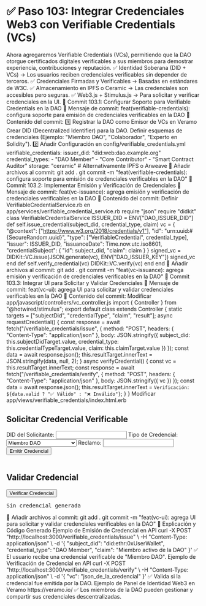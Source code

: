 # ✅ Paso 103: Integrar Credenciales Web3 con Verifiable Credentials (VCs)

Ahora agregaremos Verifiable Credentials (VCs), permitiendo que la DAO otorgue certificados digitales verificables a sus miembros para demostrar experiencia, contribuciones y reputación.
✅ Identidad Soberana (DID + VCs) → Los usuarios reciben credenciales verificables sin depender de terceros.
✅ Credenciales Firmadas y Verificables → Basadas en estándares de W3C.
✅ Almacenamiento en IPFS o Ceramic → Las credenciales son accesibles pero seguras.
✅ Web3.js + Stimulus.js → Para solicitar y verificar credenciales en la UI.
📌 Commit 103.1: Configurar Soporte para Verifiable Credentials en la DAO
🔹 Mensaje de commit:
feat(verifiable-credentials): configura soporte para emisión de credenciales verificables en la DAO
🔹 Contenido del commit:
1️⃣ Registrar la DAO como Emisor de VCs en Veramo
    Crear DID (Decentralized Identifier) para la DAO.
    Definir esquemas de credenciales (Ejemplo: "Miembro DAO", "Colaborador", "Experto en Solidity").
2️⃣ Añadir Configuración en config/verifiable_credentials.yml
verifiable_credentials:
  issuer_did: "did:web:dao.example.org"
  credential_types:
    - "DAO Member"
    - "Core Contributor"
    - "Smart Contract Auditor"
  storage: "ceramic" # Alternativamente IPFS o Arweave
🔹 Añadir archivos al commit:
git add .
git commit -m "feat(verifiable-credentials): configura soporte para emisión de credenciales verificables en la DAO"
📌 Commit 103.2: Implementar Emisión y Verificación de Credenciales
🔹 Mensaje de commit:
feat(vc-issuance): agrega emisión y verificación de credenciales verificables en la DAO
🔹 Contenido del commit:
Definir VerifiableCredentialService.rb en app/services/verifiable_credential_service.rb
require "json"
require "didkit"
class VerifiableCredentialService
  ISSUER_DID = ENV["DAO_ISSUER_DID"]
  def self.issue_credential(subject_did, credential_type, claim)
    vc = {
      "@context": ["https://www.w3.org/2018/credentials/v1"],
      "id": "urn:uuid:#{SecureRandom.uuid}",
      "type": ["VerifiableCredential", credential_type],
      "issuer": ISSUER_DID,
      "issuanceDate": Time.now.utc.iso8601,
      "credentialSubject": {
        "id": subject_did,
        "claim": claim
      }
    }
    signed_vc = DIDKit::VC.issue(JSON.generate(vc), ENV["DAO_ISSUER_KEY"])
    signed_vc
  end
  def self.verify_credential(vc)
    DIDKit::VC.verify(vc)
  end
end
🔹 Añadir archivos al commit:
git add .
git commit -m "feat(vc-issuance): agrega emisión y verificación de credenciales verificables en la DAO"
📌 Commit 103.3: Integrar UI para Solicitar y Validar Credenciales
🔹 Mensaje de commit:
feat(vc-ui): agrega UI para solicitar y validar credenciales verificables en la DAO
🔹 Contenido del commit:
Modificar app/javascript/controllers/vc_controller.js
import { Controller } from "@hotwired/stimulus";
export default class extends Controller {
  static targets = ["subjectDid", "credentialType", "claim", "result"];
  async requestCredential() {
    const response = await fetch("/verifiable_credentials/issue", {
      method: "POST",
      headers: { "Content-Type": "application/json" },
      body: JSON.stringify({
        subject_did: this.subjectDidTarget.value,
        credential_type: this.credentialTypeTarget.value,
        claim: this.claimTarget.value
      })
    });
    const data = await response.json();
    this.resultTarget.innerText = JSON.stringify(data, null, 2);
  }
  async verifyCredential() {
    const vc = this.resultTarget.innerText;
    const response = await fetch("/verifiable_credentials/verify", {
      method: "POST",
      headers: { "Content-Type": "application/json" },
      body: JSON.stringify({ vc })
    });
    const data = await response.json();
    this.resultTarget.innerText = `Verificación: ${data.valid ? "✅ Válido" : "❌ Inválido"}`;
  }
}
Modificar app/views/verifiable_credentials/index.html.erb
<h2>Solicitar Credencial Verificable</h2>
<label>DID del Solicitante:</label>
<input type="text" data-vc-target="subjectDid">
<label>Tipo de Credencial:</label>
<select data-vc-target="credentialType">
  <option value="DAO Member">Miembro DAO</option>
  <option value="Core Contributor">Contribuyente Core</option>
  <option value="Smart Contract Auditor">Auditor de Smart Contracts</option>
</select>
<label>Reclamo:</label>
<input type="text" data-vc-target="claim">
<button data-controller="vc" data-action="click->vc#requestCredential">
  Emitir Credencial
</button>
<br><br>
<h2>Validar Credencial</h2>
<button data-controller="vc" data-action="click->vc#verifyCredential">
  Verificar Credencial
</button>
<pre data-vc-target="result">Sin credencial generada</pre>
🔹 Añadir archivos al commit:
git add .
git commit -m "feat(vc-ui): agrega UI para solicitar y validar credenciales verificables en la DAO"
📝 Explicación y Código Generado
Ejemplo de Emisión de Credencial en API
curl -X POST "http://localhost:3000/verifiable_credentials/issue" \
  -H "Content-Type: application/json" \
  -d '{ "subject_did": "did:ethr:0xUserWallet", "credential_type": "DAO Member", "claim": "Miembro activo de la DAO" }'
✅ El usuario recibe una credencial verificable de "Miembro DAO".
Ejemplo de Verificación de Credencial en API
curl -X POST "http://localhost:3000/verifiable_credentials/verify" \
  -H "Content-Type: application/json" \
  -d '{ "vc": "json_de_la_credencial" }'
✅ Valida si la credencial fue emitida por la DAO.
Ejemplo de Panel de Identidad Web3 en Veramo
https://veramo.io/
✅ Los miembros de la DAO pueden gestionar y compartir sus credenciales descentralizadas.
